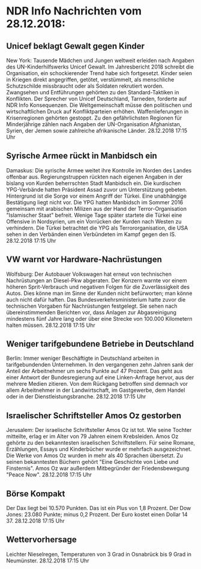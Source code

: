 # NDR Info Nachrichten vom 28.12.2018:


## Unicef beklagt Gewalt gegen Kinder
New York:		Tausende Mädchen und Jungen weltweit erleiden nach Angaben des UN-Kinderhilfswerks Unicef Gewalt. Im Jahresbericht 2018 schreibt die Organisation, ein schockierender Trend habe sich fortgesetzt. Kinder seien in Kriegen direkt angegriffen, getötet, verstümmelt, als menschliche Schutzschilde missbraucht oder als Soldaten rekrutiert worden. Zwangsehen und Entführungen gehörten zu den Standard-Taktiken in Konflikten. Der Sprecher von Unicef Deutschland, Tarneden, forderte auf NDR Info Konsequenzen. Die Weltgemeinschaft müsse den politischen und wirtschaftlichen Druck auf Konfliktparteien erhöhen. Waffenlieferungen in Krisenregionen gehörten gestoppt. Zu den gefährlichsten Regionen für Minderjährige zählen nach Angaben der UN-Organisation Afghanistan, Syrien, der Jemen sowie zahlreiche afrikanische Länder. 28.12.2018 17:15 Uhr 

## Syrische Armee rückt in Manbidsch ein
Damaskus: Die syrische Armee weitet ihre Kontrolle im Norden des Landes offenbar aus. Regierungstruppen rückten nach eigenen Angaben in der bislang von Kurden beherrschten Stadt Manbidsch ein. Die kurdischen YPG-Verbände hatten Präsident Assad zuvor um Unterstützung gebeten. Hintergrund ist die Sorge vor einem Angriff der Türkei. Eine unabhängige Bestätigung liegt nicht vor. Die YPG hatten Manbidsch im Sommer 2016 gemeinsam mit arabischen Milizen aus der Hand der Terror-Organisation "Islamischer Staat" befreit. Wenige Tage später startete die Türkei eine Offensive in Nordsyrien, um ein Vorrücken der Kurden nach Westen zu verhindern. Die Türkei betrachtet die YPG als Terrororganisation, die USA sehen in den Verbänden einen Verbündeten im Kampf gegen den IS. 28.12.2018 17:15 Uhr 

## VW warnt vor Hardware-Nachrüstungen
Wolfsburg: Der Autobauer Volkswagen hat erneut von technischen Nachrüstungen an Diesel-Pkw abgeraten. Der Konzern warnte vor einem höheren Sprit-Verbrauch und negativen Folgen für die Zuverlässigkeit des Autos. Dies könne man im Sinne der Kunden nicht befürworten; man könne auch nicht dafür haften. Das Bundesverkehrsministerium hatte zuvor die technischen Vorgaben für Nachrüstungen festgelegt. Sie sehen nach übereinstimmenden Berichten vor, dass Anlagen zur Abgasreinigung mindestens fünf Jahre lang oder über eine Strecke von 100.000 Kilometern halten müssen. 28.12.2018 17:15 Uhr 

## Weniger tarifgebundene Betriebe in Deutschland
Berlin: Immer weniger Beschäftigte in Deutschland arbeiten in tarifgebundenden Unternehmen. In den vergangenen zehn Jahren sank der Anteil der Arbeitnehmer um sechs Punkte auf 47 Prozent. Das geht aus einer Antwort der Bundesregierung auf eine Linken-Anfrage hervor, aus der mehrere Medien zitieren. Von dem Rückgang betroffen sind demnach vor allem Arbeitnehmer in der Landwirtschaft, im Gastgewerbe, dem Handel oder in der Dienstleistungsbranche. 28.12.2018 17:15 Uhr 

## Israelischer Schriftsteller Amos Oz gestorben
Jerusalem: Der israelische Schriftsteller Amos Oz ist tot. Wie seine Tochter mitteilte, erlag er im Alter von 79 Jahren einem Krebsleiden. Amos Oz gehörte zu den bekanntesten israelischen Schriftstellern. Für seine Romane, Erzählungen, Essays und Kinderbücher wurde er mehrfach ausgezeichnet. Die Werke von Amos Oz wurden in mehr als 40 Sprachen übersetzt. Zu seinen bekanntesten Büchern gehört "Eine Geschichte von Liebe und Finsternis". Amos Oz war außerdem Mitbegründer der Friedensbewegung "Peace Now". 28.12.2018 17:15 Uhr 

## Börse Kompakt
Der Dax liegt bei 10.570 Punkten. Das ist ein Plus von 1,8 Prozent. Der Dow Jones: 23.080 Punkte; minus 0,2 Prozent. Der Euro kostet einen Dollar 14 37. 28.12.2018 17:15 Uhr 

## Wettervorhersage
Leichter Nieselregen, Temperaturen von 3 Grad in Osnabrück bis 9 Grad in Neumünster. 28.12.2018 17:15 Uhr 
